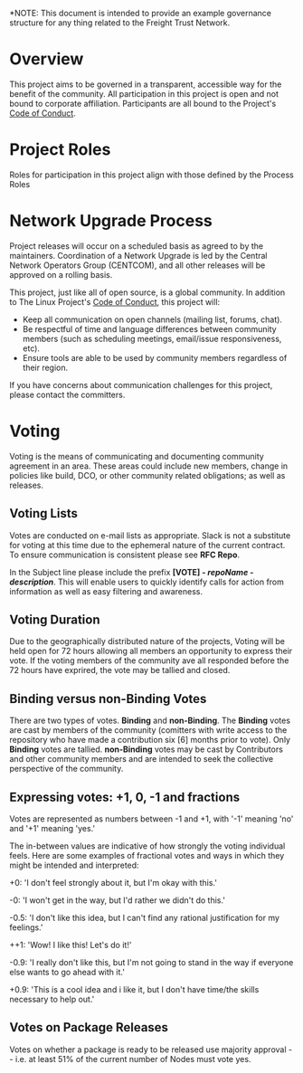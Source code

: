 *NOTE: This document is intended to provide an example governance structure for any thing related to the Freight Trust Network.

# Overview

This project aims to be governed in a transparent, accessible way for the benefit of the community. All participation in this project is open and not bound to corporate affiliation.  Participants are all bound to the Project's [Code of Conduct](https://events.linuxfoundation.org/code-of-conduct/).

# Project Roles

Roles for participation in this project align with those defined by the Process Roles

# Network Upgrade Process

Project releases will occur on a scheduled basis as agreed to by the maintainers. Coordination of a Network Upgrade is led by the Central Network Operators Group (CENTCOM), and all other releases will be approved on a rolling basis. 


This project, just like all of open source, is a global community. In addition to The Linux Project's [Code of Conduct](https://events.linuxfoundation.org/code-of-conduct/), this project will:

* Keep all communication on open channels (mailing list, forums, chat).
* Be respectful of time and language differences between community members (such as scheduling meetings, email/issue responsiveness, etc).
* Ensure tools are able to be used by community members regardless of their region.

If you have concerns about communication challenges for this project, please contact the committers.

# Voting

Voting is the means of communicating and documenting community agreement in an area.  These areas could include new members, change in policies like build, DCO, or other community related obligations; as well as releases.


## Voting Lists
Votes are conducted on e-mail lists as appropriate.  Slack is not a substitute for voting at this time due to the ephemeral nature of the current contract.  To ensure communication is consistent please see **RFC Repo**.

In the Subject line please include the prefix **[VOTE] - *repoName* - *description***.  This will enable users to quickly identify calls for action from information as well as easy filtering and awareness.

## Voting Duration
Due to the geographically distributed nature of the projects, Voting will be held open for 72 hours allowing all members an opportunity to express their vote.  If the voting members of the community ave all responded before the 72 hours have exprired, the vote may be tallied and closed.

## Binding versus non-Binding Votes
There are two types of votes.  **Binding** and **non-Binding**.  The **Binding** votes are cast by members of the community (comitters with write access to the repository who have made a contribution six [6] months prior to vote).  Only **Binding** votes are tallied.  **non-Binding** votes may be cast by Contributors and other community members and are intended to seek the collective perspective of the community.

## Expressing votes: +1, 0, -1 and fractions
 Votes are represented as numbers between -1 and +1, with '-1' meaning 'no' and '+1' meaning 'yes.'

The in-between values are indicative of how strongly the voting individual feels. Here are some examples of fractional votes and ways in which they might be intended and interpreted:

+0: 'I don't feel strongly about it, but I'm okay with this.'

-0: 'I won't get in the way, but I'd rather we didn't do this.'

-0.5: 'I don't like this idea, but I can't find any rational justification for my feelings.'

++1: 'Wow! I like this! Let's do it!'

-0.9: 'I really don't like this, but I'm not going to stand in the way if everyone else wants to go ahead with it.'

+0.9: 'This is a cool idea and i like it, but I don't have time/the skills necessary to help out.'

## Votes on Package Releases
Votes on whether a package is ready to be released use majority approval -- i.e. at least 51% of the current number of Nodes must vote yes.
